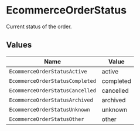 # EcommerceOrderStatus

Current status of the order.


## Values

| Name                            | Value                           |
| ------------------------------- | ------------------------------- |
| `EcommerceOrderStatusActive`    | active                          |
| `EcommerceOrderStatusCompleted` | completed                       |
| `EcommerceOrderStatusCancelled` | cancelled                       |
| `EcommerceOrderStatusArchived`  | archived                        |
| `EcommerceOrderStatusUnknown`   | unknown                         |
| `EcommerceOrderStatusOther`     | other                           |